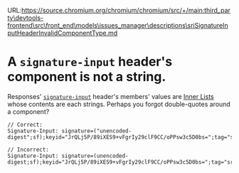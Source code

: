 URL:https://source.chromium.org/chromium/chromium/src/+/main:third_party\devtools-frontend\src\front_end\models\issues_manager\descriptions\sriSignatureInputHeaderInvalidComponentType.md
# A `signature-input` header's component is not a string.

Responses' [`signature-input`](signatureInputHeader) header's members' values
are [Inner Lists](sfInnerList) whose contents are each strings. Perhaps you
forgot double-quotes around a component?

```
// Correct:
Signature-Input: signature=("unencoded-digest";sf);keyid="JrQLj5P/89iXES9+vFgrIy29clF9CC/oPPsw3c5D0bs=";tag="sri"

// Incorrect:
Signature-Input: signature=(unencoded-digest;sf);keyid="JrQLj5P/89iXES9+vFgrIy29clF9CC/oPPsw3c5D0bs=";tag="sri"
```
